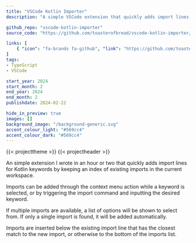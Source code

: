 ```yaml
---
title: "VSCode Kotlin Importer"
description: "A simple VSCode extension that quickly adds import lines for Kotlin keywords"

github_repo: "vscode-kotlin-importer"
source_code: "https://github.com/toasterofbread/vscode-kotlin-importer/"

links: [
    { "icon": "fa-brands fa-github", "link": "https://github.com/toasterofbread/vscode-kotlin-importer/", "label": "Repository" }
]
tags:
- TypeScript
- VSCode

start_year: 2024
start_month: 2
end_year: 2024
end_month: 2
publishdate: 2024-02-22

hide_in_preview: true
images: []
background_image: "/background-generic.svg"
accent_colour_light: "#569cc4"
accent_colour_dark: "#569cc4"
---
```


{{< projecttheme >}}
{{< projectheader >}}

An simple extension I wrote in an hour or two that quickly adds import lines for Kotlin keywords by keeping an index of existing imports in the current workspace.

Imports can be added through the context menu action while a keyword is selected, or by triggering the import command and inputting the desired keyword.

If multiple imports are available, a list of options will be shown to select from. If only a single import is found, it will be added automatically.

Imports are inserted below the existing import line that has the closest match to the new import, or otherwise to the bottom of the imports list.
